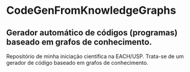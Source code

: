 # CodeGenFromKnowledgeGraphs
## Gerador automático de códigos (programas) baseado em grafos de conhecimento.

Repositório de minha iniciação científica na EACH/USP. Trata-se de um gerador de código baseado em grafos de conhecimento.
